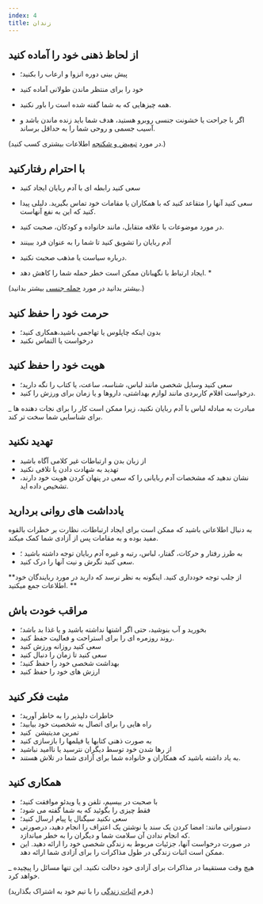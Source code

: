 ```yaml
---
index: 4
title: زندان
---
```

## از لحاظ ذهنی خود را  آماده کنید

* پیش بینی دوره انزوا و ارعاب را بکنید؛
*   خود را برای منتظر ماندن طولانی آماده کنید
*    همه چیزهایی که به شما گفته شده است را باور نکنید.

* اگر با جراحت یا خشونت جنسی روبرو هستید، هدف شما باید زنده ماندن باشد و آسیب جسمی و روحی شما را به حداقل برساند.

(در مورد [تبعیض و شکنجه](umbrella://incident-response/arrests/beginner/s_discrimination-and-torture.md) اطلاعات بیشتری کسب کنید.)

## با احترام رفتارکنید

*   سعی کنید رابطه ای با آدم ربایان ایجاد کنید
*   سعی کنید آنها را متقاعد کنید که با همکاران یا مقامات خود تماس بگیرید. دلیلی پیدا کنید که این به نفع آنهاست.
*   در مورد موضوعات با علاقه متقابل، مانند خانواده و کودکان، صحبت کنید.
*   آدم ربایان را تشویق کنید تا شما را به عنوان فرد ببینند
*   درباره سیاست یا مذهب صحبت نکنید.

* ایجاد ارتباط با نگهبانان ممکن است خطر حمله شما را کاهش دهد. *

(بیشتر بدانید در مورد [حمله جنسی](umbrella://incident-response/sexual-assault) بیشتر بدانید.)

## حرمت خود را حفظ کنید

*   بدون اینکه چاپلوس یا تهاجمی باشید،همکاری کنید؛
*   درخواست یا التماس نکنید

## هویت خود را حفظ کنید

*   سعی کنید وسایل شخصی مانند لباس، شناسه، ساعت، یا کتاب را نگه دارید؛
*   درخواست اقلام کاربردی مانند لوازم بهداشتی، داروها و یا زمان برای ورزش را کنید.

_ مبادرت به مبادله لباس با آدم ربایان نکنید، زیرا ممکن است کار را برای نجات دهنده ها برای شناسایی شما سخت تر کند.

## تهدید نکنید

*   از زبان بدن و ارتباطات غیر کلامی آگاه باشید
*   تهدید به شهادت دادن یا تلافی نکنید
*   نشان ندهید که مشخصات آدم ربایانی را که سعی در پنهان کردن هویت خود دارند، تشخیص داده اید.

## یادداشت های روانی بردارید

به دنبال اطلاعاتی باشید که ممکن است برای ایجاد ارتباطات، نظارت بر خطرات بالقوه مفید بوده و به مقامات پس از آزادی شما کمک میکند.

*   به طرز رفتار و حرکات، گفتار، لباس، رتبه و غیره آدم ربایان توجه داشته باشید ؛
*   سعی کنید نگرش و نیت آنها را درک کنید.

**از جلب توجه خودداری کنید. اینگونه به نظر نرسد که دارید در مورد ربایندگان خود اطلاعات جمع میکنید. **

## مراقب خودت باش

*   بخورید و آب بنوشید، حتی اگر اشتها نداشته باشید و یا غذا بد باشد؛
*   روند روزمره ای را برای استراحت و فعالیت حفظ کنید.
*   سعی کنید روزانه ورزش کنید
*   سعی کنید تا زمان را دنبال کنید
*   بهداشت شخصی خود را حفظ کنید؛
*   ارزش های خود را حفظ کنید

## مثبت فکر کنید

*   خاطرات دلپذیر را به خاطر آورید؛
*   راه هایی را برای اتصال به شخصیت خود بیابید؛
*   تمرین مدیتیشن  کنید
*   به صورت ذهنی کتابها یا فیلمها را بازسازی کنید
*   از رها شدن خود توسط دیگران نترسید یا ناامید نباشید
*   به یاد داشته باشید که همکاران و خانواده شما برای آزادی شما در تلاش هستند.

## همکاری کنید

*   با صحبت در بیسیم، تلفن و یا ویدئو موافقت کنید؛
*   فقط چیزی را بگوئید که به شما گفته می شود؛
*   سعی نکنید سیگنال یا پیام ارسال کنید؛
*   دستوراتی مانند: امضا کردن یک سند یا نوشتن یک اعتراف را انجام دهید، درصورتی که انجام ندادن آن سلامت شما و دیگران را به خطر میاندازد.
*   در صورت درخواست آنها، جزئیات مربوط به زندگی شخصی خود را ارائه دهید. این ممکن است اثبات زندگی در طول مذاکرات را برای آزادی شما ارائه دهد.

_ هیچ وقت مستقیما در مذاکرات برای آزادی خود دخالت نکنید. این تنها مسائل را پیچیده خواهد کرد.

(فرم [اثبات زندگی](umbrella://forms/f_digital-security-incident.yml) را با تیم خود به اشتراک بگذارید.)